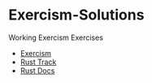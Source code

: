 # Exercism-Solutions
Working Exercism Exercises


* [Exercism](exercism.org)
* [Rust Track](https://exercism.org/tracks/rust/)
* [Rust Docs](https://doc.rust-lang.org/book)
